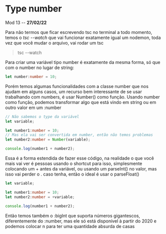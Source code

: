 # Type number

Mod 13 -- **27/02/22**

Para não termos que ficar escrevendo tsc no terminal a todo momento, temos o *tsc --watch* que vai funcionar exatamente igual um nodemon, toda vez que você mudar o arquivo, vai rodar um tsc
> tsc --watch

Para criar uma variável tipo number é exatamente da mesma forma, só que com o number no lugar de string:

~~~ts
let number:number = 10;
~~~

Porém temos algumas funcionalidades com a classe number que nos ajudam em alguns casos, um recurso bem interessante de se usar trabalhando com numbers, é usar Number() como função. Usando number como função, podemos transformar algo que está vindo em string ou em outro valor em um :number

~~~ts
// Não sabemos o type da variável
let variable;

let number1:number = 10;
// Mas ela vai ser convertida em number, então não temos problemas
let number2:number = Number(variable);

console.log(number1 + number2);
~~~

Essa é a forma estendida de fazer esse código, na realidade o que você mais vai ver é pessoas usando o shortcut para isso, simplesmente colocando um + antes da variável, ou usando um parseInt() no valor, mas isso vai perder o . caso tenha, então o ideal é usar o parseFloat()

~~~ts
let variable;

let number1:number = 10;
let number2:number = +variable;

console.log(number1 + number2);
~~~

Então temos também o :bigInt que suporta números gigantescos, diferentemente do :number, mas ele só está disponível à partir do 2020 e podemos colocar n para ter uma quantidade absurda de casas
